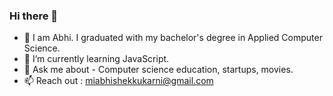### Hi there 👋

- 🔭 I am Abhi. I graduated with my bachelor's degree in Applied Computer Science.
- 🌱 I’m currently learning JavaScript.
- 💬 Ask me about - Computer science education, startups, movies.
- 📫 Reach out : miabhishekkukarni@gmail.com

